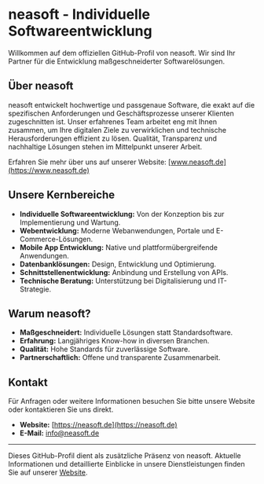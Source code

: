 # neasoft - Individuelle Softwareentwicklung

Willkommen auf dem offiziellen GitHub-Profil von neasoft. Wir sind Ihr Partner für die Entwicklung maßgeschneiderter Softwarelösungen.

## Über neasoft

neasoft entwickelt hochwertige und passgenaue Software, die exakt auf die spezifischen Anforderungen und Geschäftsprozesse unserer Klienten zugeschnitten ist. Unser erfahrenes Team arbeitet eng mit Ihnen zusammen, um Ihre digitalen Ziele zu verwirklichen und technische Herausforderungen effizient zu lösen. Qualität, Transparenz und nachhaltige Lösungen stehen im Mittelpunkt unserer Arbeit.

Erfahren Sie mehr über uns auf unserer Website: [www.neasoft.de](https://www.neasoft.de)

## Unsere Kernbereiche

*   **Individuelle Softwareentwicklung:** Von der Konzeption bis zur Implementierung und Wartung.
*   **Webentwicklung:** Moderne Webanwendungen, Portale und E-Commerce-Lösungen.
*   **Mobile App Entwicklung:** Native und plattformübergreifende Anwendungen.
*   **Datenbanklösungen:** Design, Entwicklung und Optimierung.
*   **Schnittstellenentwicklung:** Anbindung und Erstellung von APIs.
*   **Technische Beratung:** Unterstützung bei Digitalisierung und IT-Strategie.

## Warum neasoft?

*   **Maßgeschneidert:** Individuelle Lösungen statt Standardsoftware.
*   **Erfahrung:** Langjähriges Know-how in diversen Branchen.
*   **Qualität:** Hohe Standards für zuverlässige Software.
*   **Partnerschaftlich:** Offene und transparente Zusammenarbeit.

## Kontakt

Für Anfragen oder weitere Informationen besuchen Sie bitte unsere Website oder kontaktieren Sie uns direkt.

*   **Website:** [https://neasoft.de](https://neasoft.de)
*   **E-Mail:** [info@neasoft.de](mailto:info@neasoft.de)

---
Dieses GitHub-Profil dient als zusätzliche Präsenz von neasoft. Aktuelle Informationen und detaillierte Einblicke in unsere Dienstleistungen finden Sie auf unserer [Website](https://www.neasoft.de).
